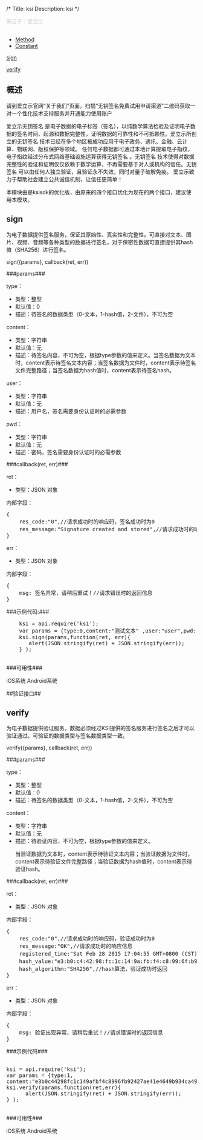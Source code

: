 /*
Title: ksi
Description: ksi
*/

<p style="color: #ccc; margin-bottom: 30px;">来自于：爱立示</p>

<ul id="tab" class="clearfix">
	<li class="active"><a href="#method-content">Method</a></li>
	<li><a href="#const-content">Constant</a></li>
</ul>

<div id="method-content">

<div class="outline">

[sign](#sign)

[verify](#verify)

</div>

## 概述

请到爱立示官网“关于我们”页面，扫描“无钥签名免费试用申请渠道”二维码获取一对一个性化技术支持服务并开通能力使用账户

爱立示无钥签名 是电子数据的电子标签（签名），以纯数学算法检验及证明电子数据的签名时间、起源和数据完整性，证明数据的可靠性和不可抵赖性。爱立示所创立的无钥签名 技术已经在多个地区被成功应用于电子政务、通讯、金融、云计算、物联网、版权保护等领域。
任何电子数据都可通过本地计算提取电子指纹，电子指纹经过分布式网络基础设施运算获得无钥签名 。无钥签名 技术使得对数据完整性的验证和证明仅仅依赖于数学运算，不再需要基于对人或机构的信任。无钥签名 可以由任何人独立验证，且验证永不失效，同时对量子破解免疫。 
爱立示致力于帮助社会建立公共诚信机制，让信任更简单！

本模块由是ksisdk的优化版，由原来的四个接口优化为现在的两个接口，建议使用本模块。


## sign <div id="sign"></div>

为电子数据提供签名服务，保证其原始性、真实性和完整性。可直接对文本、图片、视频、音频等各种类型的数据进行签名，对于保密性数据可直接提供其hash值（SHA256）进行签名。

sign({params}, callback(ret, err))


###params###

type：

<ul>
<li>类型：整型</li>
<li>默认值：0</li>
<li>描述：待签名的数据类型（0-文本，1-hash值，2-文件），不可为空</li></ul>


content：

<ul>
<li>类型：字符串</li>
<li>默认值：无</li>
<li>描述：待签名内容，不可为空，根据type参数的值来定义。当签名数据为文本时，content表示待签名文本内容；当签名数据为文件时，content表示待签名文件完整路径；当签名数据为hash值时，content表示待签名hash。</li></ul>

user：

<ul>
<li>类型：字符串</li>
<li>默认值：无</li>
<li>描述：用户名，签名需要身份认证时的必需参数</li></ul>

pwd：

<ul>
<li>类型：字符串</li>
<li>默认值：无</li>
<li>描述：密码，签名需要身份认证时的必需参数</li></ul>

###callback(ret, err)###

ret：
<ul>
<li>类型：JSON 对象</li></ul>

内部字段：
<pre>
{
    res_code:"0",//请求成功时的响应码，签名成功时为0
    res_message:"Signature created and stored",//请求成功时的响应信息
}
</pre>
err：
<ul>
<li>类型：JSON 对象</li></ul>
内部字段： 
<pre>
{
    msg: 签名异常，请稍后重试！//请求错误时的返回信息
}
</pre>

###示例代码:###

<pre>
    ksi = api.require('ksi');
    var params = {type:0,content:"测试文本" ,user:"user",pwd:"pwd"};    
    ksi.sign(params,function(ret, err){
       alert(JSON.stringify(ret) + JSON.stringify(err));
    } );

</pre>

###可用性###

 iOS系统  Android系统

##验证接口##

## verify <div id="verify"></div>

为电子数据提供验证服务，数据必须经过KSI提供的签名服务进行签名之后才可以验证通过。可验证的数据类型与签名数据类型一致。

verify({params}, callback(ret, err))

###params###

type：

<ul>
<li>类型：整型</li>
<li>默认值：0</li>
<li>描述：待签名的数据类型（0-文本，1-hash值，2-文件），不可为空</li></ul>


content：

<ul>
<li>类型：字符串</li>
<li>默认值：无</li>
<li>描述：待验证内容，不可为空，根据type参数的值来定义。

当验证数据为文本时，content表示待验证文本内容；当验证数据为文件时，content表示待验证文件完整路径；当验证数据为hash值时，content表示待验证hash。
</li></ul>

###callback(ret, err)###

ret：
<ul>
<li>类型：JSON 对象</li></ul>
内部字段： 
<pre>
{
    res_code:"0",//请求成功时的响应码，验证成功时为0
    res_message:"OK",//请求成功时的响应信息
    registered_time:"Sat Feb 28 2015 17:04:55 GMT+0800 (CST)",//签名时间,验证成功时返回
    hash_value:"e3:b0:c4:42:98:fc:1c:14:9a:fb:f4:c8:99:6f:b9:24:27:ae:41:e4:64:9b:93:4c:a4:95:99:1b:78:52:b8:55",//验证hash值，验证成功时返回
    hash_algorithm:"SHA256",//hash算法，验证成功时返回
}
</pre>
err：
<ul>
<li>类型：JSON 对象</li></ul>

内部字段： 
<pre>
{
    msg: 验证出现异常，请稍后重试！//请求错误时的返回信息
}
</pre>

###示例代码###

<pre>

ksi = api.require('ksi');
var params = {type:1,
content:"e3b0c44298fc1c149afbf4c8996fb92427ae41e4649b934ca495991b7852b855"};
ksi.verify(params,function(ret,err){
      alert(JSON.stringify(ret) + JSON.stringify(err));
} );

</pre>

###可用性###

iOS系统 Android系统

</div>